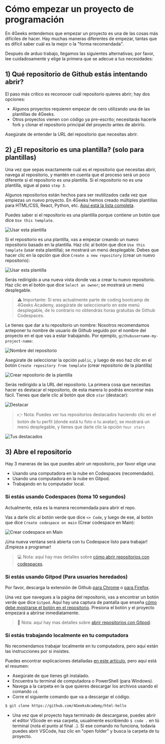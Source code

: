 # Cómo empezar un proyecto de programación  

En 4Geeks entendemos que empezar un proyecto es una de las cosas más difíciles de hacer.
Hay muchas maneras diferentes de empezar, tantas que es difícil saber cuál es la mejor o la "forma recomendada".

Después de arduo trabajo, llegamos las siguientes alternativas; por favor, lee cuidadosamente y elige la primera que se adecue a tus necesidades:

## 1) Qué repositorio de Github estás intentando abrir?

El paso más crítico es reconocer cuál repositorio quieres abrir; hay dos opciones:

- Algunos proyectos requieren empezar de cero utilizando una de las plantillas de 4Geeks.
- Otros proyectos vienen con código ya pre-escrito; necesitarás hacerle fork y clonar el repositorio principal del proyecto antes de abrirlo.

Asegúrate de entender la URL del repositorio que necesitas abrir.

## 2) ¿El repositorio es una plantilla? (solo para plantillas)

Una vez que sepas exactamente cuál es el repositorio que necesitas abrir, navega al repositorio, y mantén en cuenta que el proceso será un poco diferente si el repositorio es una plantilla. Si el repositorio no es una plantilla, sigue al paso  `step 3`.

Algunos repositorios están hechos para ser reutilizados cada vez que empiezas un nuevo proyecto. En 4Geeks hemos creado múltiples plantillas para HTML/CSS, React, Python, etc. [Aquí está la lista completa](https://github.com/4GeeksAcademy/Templates-Boilerplates).

Puedes saber si el repositorio es una plantilla porque contiene un botón que dice `Use this template`.

![Usar esta plantilla](https://raw.githubusercontent.com/breatheco-de/knowledge-base/main/images/template.png)

Si el repositorio es una plantilla, vas a empezar creando un nuevo repositorio basado en la plantilla. Haz clic al botón que dice `Use this template` (usar esta plantilla); se mostrará un menú desplegable. Debes que hacer clic en la opción que dice `Create a new repository` (crear un nuevo repositorio):

![Usar esta plantilla](https://user-images.githubusercontent.com/109599459/230989999-aeba16c4-c1c1-460a-b1bb-94631de6ccc4.png)

Serás redirigido a una nueva vista donde vas a crear tu nuevo repositorio. Haz clic en el botón que dice `Select an owner`; se mostrará un menú desplegable.

> ⚠️ Importante: Si eres actualmente parte de coding bootcamp de 4Geeks Academy, asegúrate de seleccionarlo en este menú desplegable, de lo contrario no obtendrás horas gratuitas de Github Codespaces.

Le tienes que dar a tu repositorio un nombre: Nosotros recomendamos anteponer tu nombre de usuario de Github seguido por el nombre del proyecto en el que vas a estar trabajando. Por ejemplo, `githubusername-my-project-name`:

![Nombre del repositorio](https://user-images.githubusercontent.com/109599459/230991453-38566874-f844-4027-9e7d-3662c7548c66.png)


Asegúrate de seleccionar la opción `public`, y luego de eso haz clic en el botón `Create repository from template` (crear repositorio de la plantilla)

![Crear repositorio de la plantilla](https://user-images.githubusercontent.com/109599459/230991967-9c08afca-1355-41a5-8a12-0464b98d7bbd.png)

Serás redirigido a la URL del repositorio. La primera cosa que necesitas hacer es destacar el repositorio, de esta marera lo podrás encontrar más fácil. Tienes que darle clic al botón que dice `star` (destacar):

![Destacar](https://user-images.githubusercontent.com/109599459/230993816-8f404028-b109-40d5-a47c-e149ae6c17ae.png)

> 👉 Nota: Puedes ver tus repositorios destacados haciendo clic en el botón de tu perfil (donde está tu foto o tu avatar); se mostrará un menú desplegable, y tienes que darle clic la opción `Your stars`

![Tus destacados](https://user-images.githubusercontent.com/109599459/230994342-567b1526-c1fb-4d05-b108-f6f3ec4d4208.png)

## 3) Abre el repositorio

Hay 3 maneras de las que puedes abrir un repositorio, por favor elige una:

- Usando una computadora en la nube en Codespaces (recomendado).
- Usando una computadora en la nube en Gitpod.
- Trabajando en tu computador local.

### Si estás usando Codespaces (toma 10 segundos)

Actualmente, esta es la manera recomendada para abrir el repo.

Vas a darle clic al botón verde que dice `<> Code`, y luego de ese, al botón que dice `Create codespace on main` (Crear codespace en Main):

![Crear codespace en Main](https://user-images.githubusercontent.com/109599459/230995122-1c00d010-b6d4-4810-852e-1e1524797a34.png)

¡Una nueva ventana será abierta con tu Codespace listo para trabajar!¡Empieza a programar!

> 💻 Nota: aquí hay mas detalles sobre [cómo abrir repositorios con codespaces](https://4geeks.com/es/lesson/como-usar-los-codespaces-de-github).

### Si estás usando Gitpod (Para usuarios heredados)

Por favor, descarga la extensión de Github [para Chrome](https://chrome.google.com/webstore/detail/gitpod-always-ready-to-co/dodmmooeoklaejobgleioelladacbeki) o [para Firefox](https://addons.mozilla.org/en-US/firefox/addon/gitpod/).

Una vez que navegues a la página del repositorio, vas a encontrar un botón verde que dice `Gitpod`. Aquí hay una captura de pantalla que enseña [cómo debe mostrarse el botón en el repositorio](https://storage.googleapis.com/breathecode-asset-images/15d7c805161244a5a38d7bbf82fb8d355073ad7ac195088a453fba5777c3ef99.png). Presiona el botón y el proyecto empezará a abrirse inmediatamente.

> 🍊 Nota: aquí hay mas detalles sobre [abrir repositorios con Gitpod](https://4geeks.com/lesson/how-to-use-gitpod).

### Si estás trabajando localmente en tu computadora

No recomendamos trabajar localmente en tu computadora, pero aquí están las instrucciones por si insistes.

Puedes encontrar explicaciones detalladas [en este artículo](https://4geeks.com/es/how-to/como-clonar-un-repositorio-de-github), pero aquí está el resumen:

- Asegúrate de que tienes git instalado.
- Encuentra tu terminal de computadora o PowerShell (para Windows).
- Navega a la carpeta en la que quieres descargar los archivos usando el comando `cd`.
- Corre el siguiente comando que va a descargar el código.

```sh
$ git clone https://github.com/4GeeksAcademy/html-hello
```

- Una vez que el proyecto haya terminado de descargarse, puedes abrir el editor VScode en esa carpeta, usualmente escribiendo `$ code .` en tú terminal (nota el punto al final `.`). Si ese comando no funciona, todavía puedes abrir VSCode, haz clic en "open folder" y busca la carpeta de tu proyecto.








